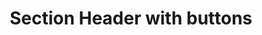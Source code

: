 ---
title: Section Header with buttons
category: Application
paid: false
isActive: true
ltr: {"preview":"function App() {\n    return (\n        <div className=\"max-w-screen-xl mx-auto px-4 md:px-8\">\n            <div className=\"items-start justify-between py-4 border-b md:flex\">\n                <div>\n                    <h3 className=\"text-gray-800 text-2xl font-bold\">\n                        Analytics\n                    </h3>\n                </div>\n                <div className=\"items-center gap-x-3 mt-6 md:mt-0 sm:flex\">\n                    <a\n                        href=\"javascript:void(0)\"\n                        className=\"block px-4 py-2 text-center text-white duration-150 font-medium bg-indigo-600 rounded-lg hover:bg-indigo-500 active:bg-indigo-700 md:text-sm\"\n                    >\n                        Browse reports\n                    </a>\n                    <a\n                        href=\"javascript:void(0)\"\n                        className=\"block px-4 py-2 mt-3 text-center text-gray-700 duration-150 font-medium rounded-lg border hover:bg-gray-50 active:bg-gray-100 sm:mt-0 md:text-sm\"\n                    >\n                        Engagement\n                    </a>\n                </div>\n            </div>\n        </div>\n    )\n}","react":{"jsxCss":[],"jsxTail":[{"code":"export default () => {\n    return (\n        <div className=\"max-w-screen-xl mx-auto px-4 md:px-8\">\n            <div className=\"items-start justify-between py-4 border-b md:flex\">\n                <div>\n                    <h3 className=\"text-gray-800 text-2xl font-bold\">\n                        Analytics\n                    </h3>\n                </div>\n                <div className=\"items-center gap-x-3 mt-6 md:mt-0 sm:flex\">\n                    <a\n                        href=\"javascript:void(0)\"\n                        className=\"block px-4 py-2 text-center text-white duration-150 font-medium bg-indigo-600 rounded-lg hover:bg-indigo-500 active:bg-indigo-700 md:text-sm\"\n                    >\n                        Browse reports\n                    </a>\n                    <a\n                        href=\"javascript:void(0)\"\n                        className=\"block px-4 py-2 mt-3 text-center text-gray-700 duration-150 font-medium rounded-lg border hover:bg-gray-50 active:bg-gray-100 sm:mt-0 md:text-sm\"\n                    >\n                        Engagement\n                    </a>\n                </div>\n            </div>\n        </div>\n    )\n}","label":"App.jsx"}]},"vue":{"vueCss":[],"vueTail":[]}}
rtl: {"vue":{"vueCss":[],"vueTail":[]},"preview":"function App() {\n\n    return (\n        <div className=\"max-w-screen-xl mx-auto px-4 md:px-8\">\n            <div className=\"items-start justify-between py-4 border-b md:flex\">\n                <div>\n                    <h3 className=\"text-gray-800 text-2xl font-bold\">\n                        التحليلات\n                    </h3>\n                </div>\n                <div className=\"items-center gap-x-3 mt-6 md:mt-0 sm:flex\">\n                    <a\n                        href=\"javascript:void(0)\"\n                        className=\"block px-4 py-2 text-center text-white duration-150 font-medium bg-indigo-600 rounded-lg hover:bg-indigo-500 active:bg-indigo-700 md:text-sm\"\n                    >\n                        تصفح التقارير\n                    </a>\n                    <a\n                        href=\"javascript:void(0)\"\n                        className=\"block px-4 py-2 mt-3 text-center text-gray-700 duration-150 font-medium rounded-lg border hover:bg-gray-50 active:bg-gray-100 sm:mt-0 md:text-sm\"\n                    >\n                        الارتباط\n                    </a>\n                </div>\n            </div>\n        </div>\n    )\n}","react":{"jsxTail":[{"code":"export default () => {\n\n    return (\n        <div className=\"max-w-screen-xl mx-auto px-4 md:px-8\">\n            <div className=\"items-start justify-between py-4 border-b md:flex\">\n                <div>\n                    <h3 className=\"text-gray-800 text-2xl font-bold\">\n                        التحليلات\n                    </h3>\n                </div>\n                <div className=\"items-center gap-x-3 mt-6 md:mt-0 sm:flex\">\n                    <a\n                        href=\"javascript:void(0)\"\n                        className=\"block px-4 py-2 text-center text-white duration-150 font-medium bg-indigo-600 rounded-lg hover:bg-indigo-500 active:bg-indigo-700 md:text-sm\"\n                    >\n                        تصفح التقارير\n                    </a>\n                    <a\n                        href=\"javascript:void(0)\"\n                        className=\"block px-4 py-2 mt-3 text-center text-gray-700 duration-150 font-medium rounded-lg border hover:bg-gray-50 active:bg-gray-100 sm:mt-0 md:text-sm\"\n                    >\n                        الارتباط\n                    </a>\n                </div>\n            </div>\n        </div>\n    )\n}","label":"App.jsx"}],"jsxCss":[]}}
slug: /section-headers
id: 4e9c860b-00b5-41b7-b1ba-1bb6aac58666
created_at: 1668950730048
---